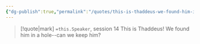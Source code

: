 ```yaml
---
{"dg-publish":true,"permalink":"/quotes/this-is-thaddeus-we-found-him-in-a-hole-can-we-keep-him/"}
---
```




> [!quote|mark] `=this.Speaker`, session 14
> This is Thaddeus! We found him in a hole--can we keep him?


